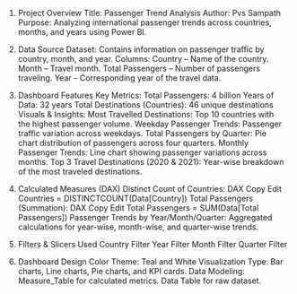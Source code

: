 1. Project Overview
Title: Passenger Trend Analysis
Author: Pvs Sampath
Purpose: Analyzing international passenger trends across countries, months, and years using Power BI.

2. Data Source
Dataset: Contains information on passenger traffic by country, month, and year.
Columns:
Country – Name of the country.
Month – Travel month.
Total Passengers – Number of passengers traveling.
Year – Corresponding year of the travel data.

3. Dashboard Features
Key Metrics:
Total Passengers: 4 billion
Years of Data: 32 years
Total Destinations (Countries): 46 unique destinations
Visuals & Insights:
Most Travelled Destinations:
Top 10 countries with the highest passenger volume.
Weekday Passenger Trends:
Passenger traffic variation across weekdays.
Total Passengers by Quarter:
Pie chart distribution of passengers across four quarters.
Monthly Passenger Trends:
Line chart showing passenger variations across months.
Top 3 Travel Destinations (2020 & 2021):
Year-wise breakdown of the most traveled destinations.

4. Calculated Measures (DAX)
Distinct Count of Countries:
DAX
Copy
Edit
Countries = DISTINCTCOUNT(Data[Country])
Total Passengers (Summation):
DAX
Copy
Edit
Total Passengers = SUM(Data[Total Passengers])
Passenger Trends by Year/Month/Quarter:
Aggregated calculations for year-wise, month-wise, and quarter-wise trends.

5. Filters & Slicers Used
Country Filter
Year Filter
Month Filter
Quarter Filter

6. Dashboard Design
Color Theme: Teal and White
Visualization Type: Bar charts, Line charts, Pie charts, and KPI cards.
Data Modeling:
Measure_Table for calculated metrics.
Data Table for raw dataset.
